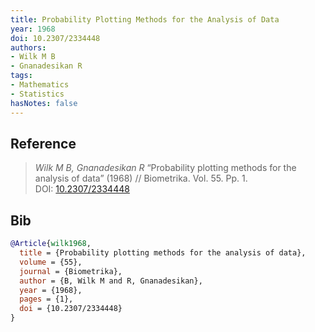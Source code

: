 ```yaml
---
title: Probability Plotting Methods for the Analysis of Data
year: 1968
doi: 10.2307/2334448
authors:
- Wilk M B
- Gnanadesikan R
tags:
- Mathematics
- Statistics
hasNotes: false
---
```


## Reference

> <i>Wilk M B, Gnanadesikan R</i> “Probability plotting methods for the analysis of data” (1968) // Biometrika. Vol.&nbsp;55. Pp.&nbsp;1. DOI:&nbsp;<a href='https://doi.org/10.2307/2334448'>10.2307/2334448</a>

## Bib

```bib
@Article{wilk1968,
  title = {Probability plotting methods for the analysis of data},
  volume = {55},
  journal = {Biometrika},
  author = {B, Wilk M and R, Gnanadesikan},
  year = {1968},
  pages = {1},
  doi = {10.2307/2334448}
}
```
